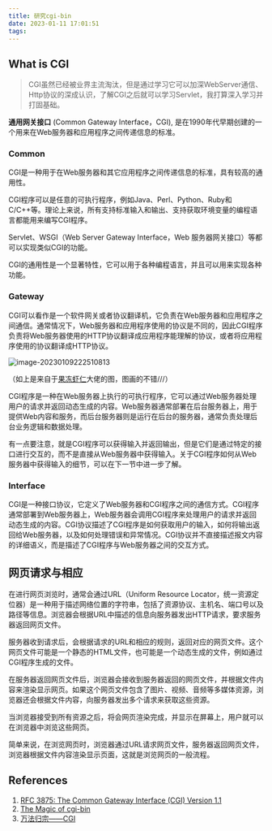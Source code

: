 ```yaml
---
title: 研究cgi-bin
date: 2023-01-11 17:01:51
tags:
---
```


 ## What is CGI

> CGI虽然已经被业界主流淘汰，但是通过学习它可以加深WebServer通信、Http协议的深成认识，了解CGI之后就可以学习Servlet，我打算深入学习并打固基础。

**通用网关接口** (Common Gateway Interface，CGI), 是在1990年代早期创建的一个用来在Web服务器和应用程序之间传递信息的标准。





### Common

CGI是一种用于在Web服务器和其它应用程序之间传递信息的标准，具有较高的通用性。

CGI程序可以是任意的可执行程序，例如Java、Perl、Python、Ruby和C/C++等。理论上来说，所有支持标准输入和输出、支持获取环境变量的编程语言都能用来编写CGI程序。

Servlet、WSGI（Web Server Gateway Interface，Web 服务器网关接口）等都可以实现类似CGI的功能。

CGI的通用性是一个显著特性，它可以用于各种编程语言，并且可以用来实现各种功能。



### Gateway

CGI可以看作是一个软件网关或者协议翻译机，它负责在Web服务器和应用程序之间通信。通常情况下，Web服务器和应用程序使用的协议是不同的，因此CGI程序负责将Web服务器使用的HTTP协议翻译成应用程序能理解的协议，或者将应用程序使用的协议翻译成HTTP协议。

![image-20230109222510813](https://wrxinyue.oss-cn-hongkong.aliyuncs.com/img/image-20230109222510813.png)

（如上是来自于[果冻虾仁](https://www.zhihu.com/people/guodongxiaren)大佬的图，图画的不错///）

CGI程序是一种在Web服务器上执行的可执行程序，它可以通过Web服务器处理用户的请求并返回动态生成的内容。Web服务器通常部署在后台服务器上，用于提供Web内容和服务，而后台服务器则是运行在后台的服务器，通常负责处理后台业务逻辑和数据处理。

有一点要注意，就是CGI程序可以获得输入并返回输出，但是它们是通过特定的接口进行交互的，而不是直接从Web服务器中获得输入。关于CGI程序如何从Web服务器中获得输入的细节，可以在下一节中进一步了解。



### Interface

CGI是一种接口协议，它定义了Web服务器和CGI程序之间的通信方式。CGI程序通常部署到Web服务器上，Web服务器会调用CGI程序来处理用户的请求并返回动态生成的内容。CGI协议描述了CGI程序是如何获取用户的输入，如何将输出返回给Web服务器，以及如何处理错误和异常情况。CGI协议并不直接描述报文内容的详细语义，而是描述了CGI程序与Web服务器之间的交互方式。



## 网页请求与相应

在进行网页浏览时，通常会通过URL（Uniform Resource Locator，统一资源定位器）是一种用于描述网络位置的字符串，包括了资源协议、主机名、端口号以及路径等信息。浏览器会根据URL中描述的信息向服务器发出HTTP请求，要求服务器返回网页文件。

服务器收到请求后，会根据请求的URL和相应的规则，返回对应的网页文件。这个网页文件可能是一个静态的HTML文件，也可能是一个动态生成的文件，例如通过CGI程序生成的文件。

在服务器返回网页文件后，浏览器会接收到服务器返回的网页文件，并根据文件内容来渲染显示网页。如果这个网页文件包含了图片、视频、音频等多媒体资源，浏览器还会根据文件内容，向服务器发出多个请求来获取这些资源。

当浏览器接受到所有资源之后，将会网页渲染完成，并显示在屏幕上，用户就可以在浏览器中浏览这些网页。

简单来说，在浏览网页时，浏览器通过URL请求网页文件，服务器返回网页文件，浏览器根据文件内容渲染显示页面，这就是浏览网页的一般流程。



## References

1. [RFC 3875: The Common Gateway Interface (CGI) Version 1.1](https://www.rfc-editor.org/rfc/rfc3875)
2. [The Magic of cgi-bin](https://www.youtube.com/watch?v=NwRVJX0Ieno)
3. [万法归宗——CGI](https://zhuanlan.zhihu.com/p/25013398)
